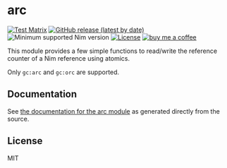# arc

[![Test Matrix](https://github.com/disruptek/arc/workflows/CI/badge.svg)](https://github.com/disruptek/arc/actions?query=workflow%3ACI)
[![GitHub release (latest by date)](https://img.shields.io/github/v/release/disruptek/arc?style=flat)](https://github.com/disruptek/arc/releases/latest)
![Minimum supported Nim version](https://img.shields.io/badge/nim-1.5.1%2B-informational?style=flat&logo=nim)
[![License](https://img.shields.io/github/license/disruptek/arc?style=flat)](#license)
[![buy me a coffee](https://img.shields.io/badge/donate-buy%20me%20a%20coffee-orange.svg)](https://www.buymeacoffee.com/disruptek)

This module provides a few simple functions to read/write the reference counter
of a Nim reference using atomics.

Only `gc:arc` and `gc:orc` are supported.

## Documentation
See [the documentation for the arc module](https://disruptek.github.io/arc/arc.html) as generated directly from the source.

## License
MIT
